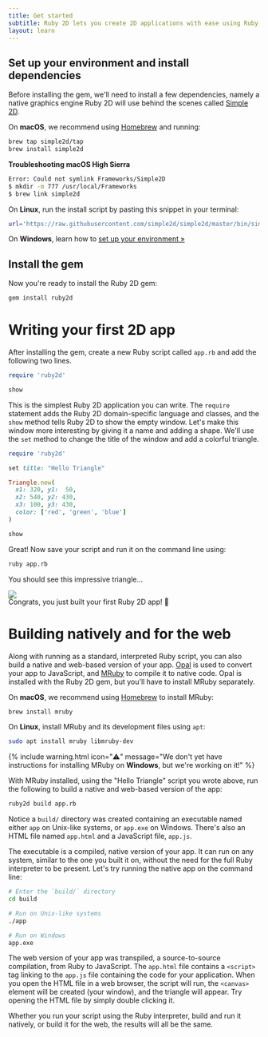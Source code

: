 ```yaml
---
title: Get started
subtitle: Ruby 2D lets you create 2D applications with ease using Ruby, and run them just about anywhere
layout: learn
---
```


## Set up your environment and install dependencies

Before installing the gem, we'll need to install a few dependencies, namely a native graphics engine Ruby 2D will use behind the scenes called [Simple 2D](https://github.com/simple2d/simple2d).

On **macOS**, we recommend using [Homebrew](https://brew.sh) and running:

```bash
brew tap simple2d/tap
brew install simple2d
```

**Troubleshooting macOS High Sierra**
```bash
Error: Could not symlink Frameworks/Simple2D
$ mkdir -m 777 /usr/local/Frameworks
$ brew link simple2d
```

On **Linux**, run the install script by pasting this snippet in your terminal:

```bash
url='https://raw.githubusercontent.com/simple2d/simple2d/master/bin/simple2d.sh'; which curl > /dev/null && cmd='curl -fsSL' || cmd='wget -qO -'; bash <($cmd $url) install
```

On **Windows**, learn how to [set up your environment »](/learn/windows)

## Install the gem

Now you're ready to install the Ruby 2D gem:

```bash
gem install ruby2d
```

# Writing your first 2D app

After installing the gem, create a new Ruby script called `app.rb` and add the following two lines.

```ruby
require 'ruby2d'

show
```

This is the simplest Ruby 2D application you can write. The `require` statement adds the Ruby 2D domain-specific language and classes, and the `show` method tells Ruby 2D to show the empty window. Let's make this window more interesting by giving it a name and adding a shape. We'll use the `set` method to change the title of the window and add a colorful triangle.

```ruby
require 'ruby2d'

set title: "Hello Triangle"

Triangle.new(
  x1: 320, y1:  50,
  x2: 540, y2: 430,
  x3: 100, y3: 430,
  color: ['red', 'green', 'blue']
)

show
```

Great! Now save your script and run it on the command line using:

```bash
ruby app.rb
```

You should see this impressive triangle...

<img style="margin-bottom:-2rem" src="/assets/img/triangle-shadow.png">

Congrats, you just built your first Ruby 2D app! 🎉

# Building natively and for the web

Along with running as a standard, interpreted Ruby script, you can also build a native and web-based version of your app. [Opal](http://opalrb.org) is used to convert your app to JavaScript, and [MRuby](http://mruby.org) to compile it to native code. Opal is installed with the Ruby 2D gem, but you'll have to install MRuby separately.

On **macOS**, we recommend using [Homebrew](https://brew.sh) to install MRuby:

```bash
brew install mruby
```

On **Linux**, install MRuby and its development files using `apt`:

```bash
sudo apt install mruby libmruby-dev
```

{% include warning.html icon="⚠️" message="We don't yet have instructions for installing MRuby on <b>Windows</b>, but we're working on it!" %}

With MRuby installed, using the "Hello Triangle" script you wrote above, run the following to build a native and web-based version of the app:

```bash
ruby2d build app.rb
```

Notice a `build/` directory was created containing an executable named either `app` on Unix-like systems, or `app.exe` on Windows. There's also an HTML file named `app.html` and a JavaScript file, `app.js`.

The executable is a compiled, native version of your app. It can run on any system, similar to the one you built it on, without the need for the full Ruby interpreter to be present. Let's try running the native app on the command line:

```bash
# Enter the `build/` directory
cd build

# Run on Unix-like systems
./app

# Run on Windows
app.exe
```

The web version of your app was transpiled, a source-to-source compilation, from Ruby to JavaScript. The `app.html` file contains a `<script>` tag linking to the `app.js` file containing the code for your application. When you open the HTML file in a web browser, the script will run, the `<canvas>` element will be created (your window), and the triangle will appear. Try opening the HTML file by simply double clicking it.

Whether you run your script using the Ruby interpreter, build and run it natively, or build it for the web, the results will all be the same.
